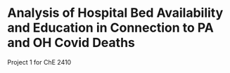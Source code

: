 # Analysis of Hospital Bed Availability and Education in Connection to PA and OH Covid Deaths 
Project 1 for ChE 2410
